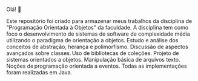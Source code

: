 Olá! 👋

Este repositório foi criado para armazenar meus trabalhos da disciplina de "Programação Orientada à Objetos" da faculdade. A disciplina tem como foco o desenvolvimento de sistemas de software de complexidade média utilizando o paradigma de orientação a objetos. Estudo e análise dos conceitos de abstração, herança e polimorfismo. Discussão de aspectos avançados sobre classes. Uso de bibliotecas de coleções. Projeto de sistemas orientados a objetos. Manipulação básica de arquivos texto. Noções de programação orientada a eventos. Todas as implementações foram realizadas em Java.
